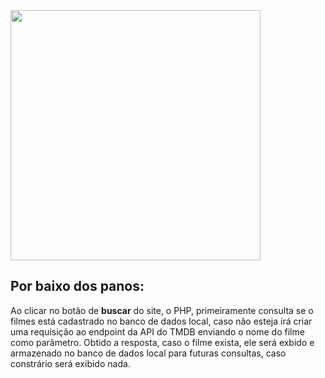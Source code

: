 <img src="https://github.com/GuilhermeVRF/Site-Filmes/assets/98266333/cb6e2bb5-266c-4c91-8267-ea5c4b1d2764" width="400px">
<h2>Por baixo dos panos:</h2>
<p>Ao clicar no botão de <b>buscar</b> do site, o PHP, primeiramente consulta se o filmes está cadastrado no banco de dados local, caso não esteja 
irá criar uma requisição ao endpoint da API do TMDB enviando o nome do filme como parâmetro. Obtido a resposta, caso o filme exista, ele será exbido e armazenado no banco de dados local
para futuras consultas, caso  constrário será exibido nada.</p>
